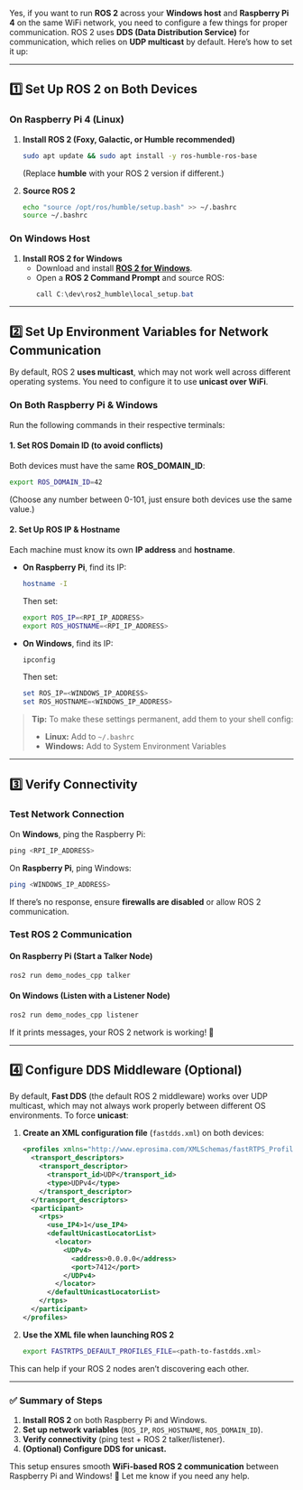 Yes, if you want to run **ROS 2** across your **Windows host** and **Raspberry Pi 4** on the same WiFi network, you need to configure a few things for proper communication. ROS 2 uses **DDS (Data Distribution Service)** for communication, which relies on **UDP multicast** by default. Here’s how to set it up:

---

## **1️⃣ Set Up ROS 2 on Both Devices**
### **On Raspberry Pi 4 (Linux)**
1. **Install ROS 2 (Foxy, Galactic, or Humble recommended)**
   ```bash
   sudo apt update && sudo apt install -y ros-humble-ros-base
   ```
   (Replace **humble** with your ROS 2 version if different.)

2. **Source ROS 2**
   ```bash
   echo "source /opt/ros/humble/setup.bash" >> ~/.bashrc
   source ~/.bashrc
   ```

### **On Windows Host**
1. **Install ROS 2 for Windows**  
   - Download and install **[ROS 2 for Windows](https://docs.ros.org/en/rolling/Installation/Windows-Install-Binary.html)**.  
   - Open a **ROS 2 Command Prompt** and source ROS:  
     ```powershell
     call C:\dev\ros2_humble\local_setup.bat
     ```

---

## **2️⃣ Set Up Environment Variables for Network Communication**
By default, ROS 2 **uses multicast**, which may not work well across different operating systems. You need to configure it to use **unicast over WiFi**.

### **On Both Raspberry Pi & Windows**
Run the following commands in their respective terminals:

#### **1. Set ROS Domain ID (to avoid conflicts)**
Both devices must have the same **ROS_DOMAIN_ID**:
```bash
export ROS_DOMAIN_ID=42
```
(Choose any number between 0-101, just ensure both devices use the same value.)

#### **2. Set Up ROS IP & Hostname**
Each machine must know its own **IP address** and **hostname**.

- **On Raspberry Pi**, find its IP:  
  ```bash
  hostname -I
  ```
  Then set:
  ```bash
  export ROS_IP=<RPI_IP_ADDRESS>
  export ROS_HOSTNAME=<RPI_IP_ADDRESS>
  ```

- **On Windows**, find its IP:  
  ```powershell
  ipconfig
  ```
  Then set:
  ```powershell
  set ROS_IP=<WINDOWS_IP_ADDRESS>
  set ROS_HOSTNAME=<WINDOWS_IP_ADDRESS>
  ```

> **Tip:** To make these settings permanent, add them to your shell config:  
> - **Linux:** Add to `~/.bashrc`
> - **Windows:** Add to System Environment Variables

---

## **3️⃣ Verify Connectivity**
### **Test Network Connection**
On **Windows**, ping the Raspberry Pi:
```powershell
ping <RPI_IP_ADDRESS>
```
On **Raspberry Pi**, ping Windows:
```bash
ping <WINDOWS_IP_ADDRESS>
```
If there’s no response, ensure **firewalls are disabled** or allow ROS 2 communication.

### **Test ROS 2 Communication**
#### **On Raspberry Pi (Start a Talker Node)**
```bash
ros2 run demo_nodes_cpp talker
```

#### **On Windows (Listen with a Listener Node)**
```powershell
ros2 run demo_nodes_cpp listener
```
If it prints messages, your ROS 2 network is working! 🎉

---

## **4️⃣ Configure DDS Middleware (Optional)**
By default, **Fast DDS** (the default ROS 2 middleware) works over UDP multicast, which may not always work properly between different OS environments. To force **unicast**:

1. **Create an XML configuration file** (`fastdds.xml`) on both devices:
   ```xml
   <profiles xmlns="http://www.eprosima.com/XMLSchemas/fastRTPS_Profiles">
     <transport_descriptors>
       <transport_descriptor>
         <transport_id>UDP</transport_id>
         <type>UDPv4</type>
       </transport_descriptor>
     </transport_descriptors>
     <participant>
       <rtps>
         <use_IP4>1</use_IP4>
         <defaultUnicastLocatorList>
           <locator>
             <UDPv4>
               <address>0.0.0.0</address>
               <port>7412</port>
             </UDPv4>
           </locator>
         </defaultUnicastLocatorList>
       </rtps>
     </participant>
   </profiles>
   ```

2. **Use the XML file when launching ROS 2**
   ```bash
   export FASTRTPS_DEFAULT_PROFILES_FILE=<path-to-fastdds.xml>
   ```

This can help if your ROS 2 nodes aren’t discovering each other.

---

### **✅ Summary of Steps**
1. **Install ROS 2** on both Raspberry Pi and Windows.  
2. **Set up network variables** (`ROS_IP`, `ROS_HOSTNAME`, `ROS_DOMAIN_ID`).  
3. **Verify connectivity** (ping test + ROS 2 talker/listener).  
4. **(Optional) Configure DDS for unicast.**  

This setup ensures smooth **WiFi-based ROS 2 communication** between Raspberry Pi and Windows! 🚀 Let me know if you need any help.
